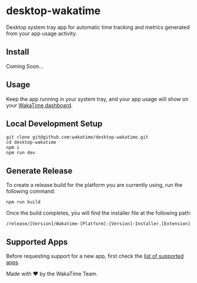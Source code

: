 # desktop-wakatime

Desktop system tray app for automatic time tracking and metrics generated from your app usage activity.

## Install

Coming Soon...

## Usage

Keep the app running in your system tray, and your app usage will show on your [WakaTime dashboard][dashboard].

## Local Development Setup

```
git clone git@github.com:wakatime/desktop-wakatime.git
cd desktop-wakatime
npm i
npm run dev
```

## Generate Release

To create a release build for the platform you are currently using, run the following command:

```
npm run build
```

Once the build completes, you will find the installer file at the following path:

```
/release/[Version]/Wakatime-[Platform]-[Version]-Installer.[Extension]
```

## Supported Apps

Before requesting support for a new app, first check the [list of supported apps][supported apps].

Made with :heart: by the WakaTime Team.

[api key]: https://wakatime.com/api-key
[dashboard]: https://wakatime.com/
[supported apps]: https://github.com/wakatime/desktop-wakatime/blob/80fba053a1334f22f08c4d0b069be4951d15de95/electron/watchers/apps.ts#L3
